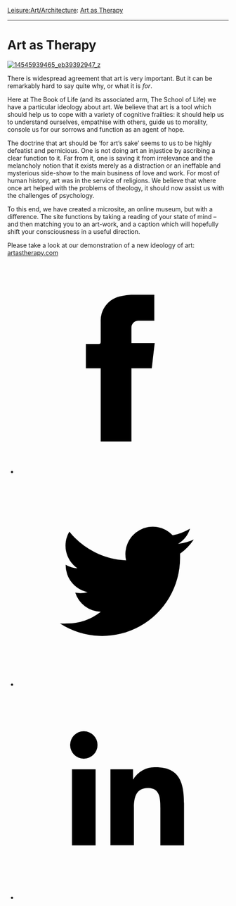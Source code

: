 [Leisure:](https://www.theschooloflife.com/thebookoflife/category/leisure/)[Art/Architecture](https://www.theschooloflife.com/thebookoflife/category/leisure/artarchitecture/): [Art as Therapy](https://www.theschooloflife.com/thebookoflife/art-as-therapy/)

* * *

# Art as Therapy
<style>
						.alignnone {
  display: block;
  margin-left: auto;
  margin-right: auto;
  align: center:
}

.addtoany_share_save_container {
display:none;
}

.wp-block-image {
		display: block;
  margin-left: auto;
  margin-right: auto;
  width: 50%;
}

.aligncenter {
display: block;
  margin-left: auto;
  margin-right: auto;
  align: center:
}

@media only screen and (max-width: 500px) {
  .wp-block-image {
		display: block;
  margin-left: auto;
  margin-right: auto;
  width: 100%;
} }

h1 {max-width: 600px !important;
}
.s18-single-post .content-area .site-main article .post-cat-header-display + .old-wrapper p {
    font-size: 1.200em
}
						</style>

[![14545939465_eb39392947_z](https://www.theschooloflife.com/thebookoflife/wp-content/uploads/2014/11/14545939465_eb39392947_z.jpg)](http://www.thebookoflife.org/wp-content/uploads/2014/11/14545939465_eb39392947_z.jpg)

There is widespread agreement that art is very important. But&nbsp;it can be remarkably hard to say quite&nbsp;why, or what it&nbsp;is _for_.

Here at The Book of Life (and its associated arm, The School of Life) we have a particular ideology about art. We believe that art is a tool which should help us to cope with a variety of cognitive frailties: it should help us to understand ourselves, empathise with others, guide us to morality, console us for our sorrows and function as an agent of hope.

The doctrine that art should be ‘for art’s sake’ seems to us to be highly defeatist and pernicious. One is not doing art an injustice by ascribing a clear function to it. Far from it, one is saving it from irrelevance and the melancholy notion that it exists merely as a distraction or an ineffable and mysterious side-show to the main business of love and work. For most of human history, art was in the service of religions. We believe that where once art helped with the problems of theology, it should now assist us with the challenges of psychology.

To this end, we have created a microsite, an online museum, but with a difference. The site functions by taking a reading of your state of mind – and then matching you to an art-work, and a caption which will hopefully shift your consciousness in a useful direction.

Please take a look at our demonstration of a new ideology of art: [artastherapy.com](http://www.artastherapy.com)

<style>
    .iframe-class { display: block !important; }
</style>

- [<svg xmlns="http://www.w3.org/2000/svg" viewbox="0 0 26 26"><title>Facebook</title>
                    <g>
                        <path d="M8.38,10H9.92c.2,0,.29,0,.29-.28,0-.82,0-1.64,0-2.46a3.05,3.05,0,0,1,2.57-3.15A7.22,7.22,0,0,1,14,3.95c.86,0,1.71,0,2.57,0h.25v3.2h-2A.85.85,0,0,0,14,8c0,.62,0,1.24,0,1.91h2.87L16.51,13H14v9H10.21V13H8.38Z"></path>
                    </g>
                </svg>](http://www.facebook.com/sharer/sharer.php?u=https://www.theschooloflife.com/thebookoflife/art-as-therapy/)
- [<svg xmlns="http://www.w3.org/2000/svg" viewbox="0 0 26 26"><title>Twitter</title>
                    <path d="M21.69,7.9a6.75,6.75,0,0,1-1.94.53,3.39,3.39,0,0,0,1.48-1.87,6.76,6.76,0,0,1-2.14.82,3.38,3.38,0,0,0-5.75,3.08,9.59,9.59,0,0,1-7-3.53,3.38,3.38,0,0,0,1,4.51A3.36,3.36,0,0,1,5.89,11v0A3.38,3.38,0,0,0,8.6,14.37a3.39,3.39,0,0,1-1.53.06,3.38,3.38,0,0,0,3.15,2.35A6.78,6.78,0,0,1,6,18.22a6.87,6.87,0,0,1-.81,0A9.6,9.6,0,0,0,20,10.08q0-.22,0-.44A6.86,6.86,0,0,0,21.69,7.9Z"></path>
                </svg>](http://twitter.com/share?url=https://www.theschooloflife.com/thebookoflife/art-as-therapy/&text=&via=theschooloflife)
- [<svg xmlns="http://www.w3.org/2000/svg" viewbox="0 0 26 26"><title>LinkedIn</title>
<path class="cls-2" d="M6.67,10H9.58v9.36H6.67ZM8.13,5.32A1.69,1.69,0,1,1,6.44,7,1.69,1.69,0,0,1,8.13,5.32"></path><path class="cls-2" d="M11.41,10H14.2v1.28h0A3.06,3.06,0,0,1,17,9.75c2.95,0,3.49,1.94,3.49,4.46v5.14H17.57V14.79c0-1.09,0-2.48-1.51-2.48s-1.75,1.18-1.75,2.4v4.63H11.41Z"></path></svg>](https://www.linkedin.com/shareArticle?mini=true&url=https://www.theschooloflife.com/thebookoflife/art-as-therapy/)
